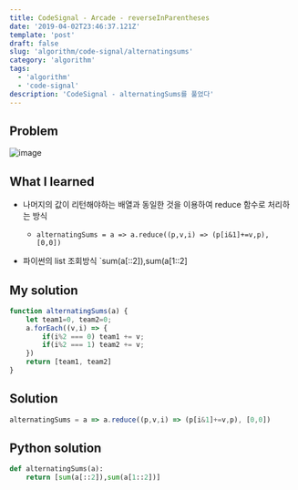 ```yaml
---
title: CodeSignal - Arcade - reverseInParentheses
date: '2019-04-02T23:46:37.121Z'
template: 'post'
draft: false
slug: 'algorithm/code-signal/alternatingsums'
category: 'algorithm'
tags:
  - 'algorithm'
  - 'code-signal'
description: 'CodeSignal - alternatingSums를 풀었다'
---
```


## Problem

![image](https://user-images.githubusercontent.com/35516239/57208431-b6c92780-700e-11e9-9d5b-63cd7ed9cf11.png)

## What I learned 

- 나머지의 값이 리턴해야하는 배열과 동일한 것을 이용하여 reduce 함수로 처리하는 방식
  - `alternatingSums = a => a.reduce((p,v,i) => (p[i&1]+=v,p), [0,0])`

- 파이썬의 list 조회방식 `sum(a[::2]),sum(a[1::2]

## My solution

```javascript
function alternatingSums(a) {
    let team1=0, team2=0;
    a.forEach((v,i) => {
        if(i%2 === 0) team1 += v;
        if(i%2 === 1) team2 += v;
    })
    return [team1, team2]
}
```

## Solution 

```javascript
alternatingSums = a => a.reduce((p,v,i) => (p[i&1]+=v,p), [0,0])
```

## Python solution

```python
def alternatingSums(a):
    return [sum(a[::2]),sum(a[1::2])]
```
